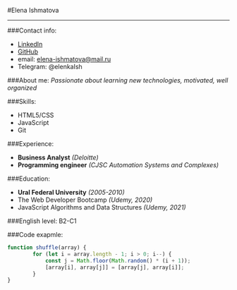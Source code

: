 #Elena Ishmatova

---
###Contact info:
* [LinkedIn](https://www.linkedin.com/in/elena-ishmatova-77a713187/)
* [GitHub](https://github.com/HelenaIsh)
* email: elena-ishmatova@mail.ru
* Telegram: @elenkaIsh


###About me:
_Passionate about learning new technologies, motivated, well organized_

###Skills:
* HTML5/CSS
* JavaScript
* Git

###Experience:
* __Business Analyst__ _(Deloitte)_
* __Programming engineer__ _(CJSC Automation Systems and Complexes)_

###Education:
* __Ural Federal University__ _(2005-2010)_
* The Web Developer Bootcamp _(Udemy, 2020)_
* JavaScript Algorithms and Data Structures _(Udemy, 2021)_

###English level:
B2-C1

###Code exapmle:
```javascript
function shuffle(array) {
        for (let i = array.length - 1; i > 0; i--) {
            const j = Math.floor(Math.random() * (i + 1));
            [array[i], array[j]] = [array[j], array[i]];
        }
}
```






